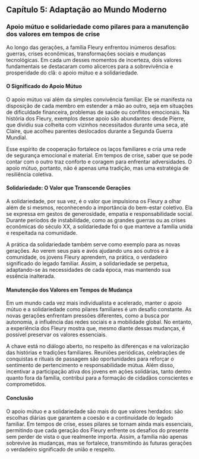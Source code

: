 
## Capítulo 5: Adaptação ao Mundo Moderno

### Apoio mútuo e solidariedade como pilares para a manutenção dos valores em tempos de crise

Ao longo das gerações, a família Fleury enfrentou inúmeros desafios: guerras, crises econômicas, transformações sociais e mudanças tecnológicas. Em cada um desses momentos de incerteza, dois valores fundamentais se destacaram como alicerces para a sobrevivência e prosperidade do clã: o apoio mútuo e a solidariedade.

#### O Significado do Apoio Mútuo

O apoio mútuo vai além da simples convivência familiar. Ele se manifesta na disposição de cada membro em estender a mão ao outro, seja em situações de dificuldade financeira, problemas de saúde ou conflitos emocionais. Na história dos Fleury, exemplos desse apoio são abundantes: desde Pierre, que dividiu sua colheita com vizinhos necessitados durante uma seca, até Claire, que acolheu parentes deslocados durante a Segunda Guerra Mundial.

Esse espírito de cooperação fortalece os laços familiares e cria uma rede de segurança emocional e material. Em tempos de crise, saber que se pode contar com o outro traz conforto e coragem para enfrentar adversidades. O apoio mútuo, portanto, não é apenas uma tradição, mas uma estratégia de resiliência coletiva.

#### Solidariedade: O Valor que Transcende Gerações

A solidariedade, por sua vez, é o valor que impulsiona os Fleury a olhar além de si mesmos, reconhecendo a importância do bem-estar coletivo. Ela se expressa em gestos de generosidade, empatia e responsabilidade social. Durante períodos de instabilidade, como as grandes guerras ou as crises econômicas do século XX, a solidariedade foi o que manteve a família unida e respeitada na comunidade.

A prática da solidariedade também serve como exemplo para as novas gerações. Ao verem seus pais e avós ajudando uns aos outros e à comunidade, os jovens Fleury aprendem, na prática, o verdadeiro significado do legado familiar. Assim, a solidariedade se perpetua, adaptando-se às necessidades de cada época, mas mantendo sua essência inalterada.

#### Manutenção dos Valores em Tempos de Mudança

Em um mundo cada vez mais individualista e acelerado, manter o apoio mútuo e a solidariedade como pilares familiares é um desafio constante. As novas gerações enfrentam pressões diferentes, como a busca por autonomia, a influência das redes sociais e a mobilidade global. No entanto, a experiência dos Fleury mostra que, mesmo diante dessas mudanças, é possível preservar os valores essenciais.

A chave está no diálogo aberto, no respeito às diferenças e na valorização das histórias e tradições familiares. Reuniões periódicas, celebrações de conquistas e rituais de passagem são oportunidades para reforçar o sentimento de pertencimento e responsabilidade mútua. Além disso, incentivar a participação ativa dos jovens em ações solidárias, tanto dentro quanto fora da família, contribui para a formação de cidadãos conscientes e comprometidos.

#### Conclusão

O apoio mútuo e a solidariedade são mais do que valores herdados: são escolhas diárias que garantem a coesão e a continuidade do legado familiar. Em tempos de crise, esses pilares se tornam ainda mais essenciais, permitindo que cada geração dos Fleury enfrente os desafios do presente sem perder de vista o que realmente importa. Assim, a família não apenas sobrevive às mudanças, mas se fortalece, transmitindo às futuras gerações o verdadeiro significado de união e respeito.
```
